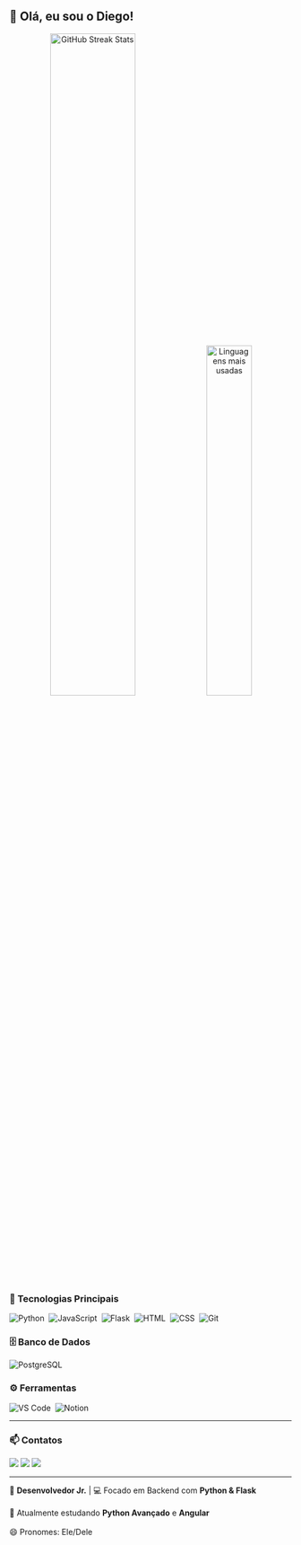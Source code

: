 ## 👋 Olá, eu sou o Diego!  

<div align="center" style="margin-bottom:60px">

<img width="55%" src="https://github-readme-streak-stats.herokuapp.com?user=Diihsoares10&theme=dark&mode=weekly" alt="GitHub Streak Stats"/>  
<img width="40%" src="https://github-readme-stats-git-main-rafaelalexandrino.vercel.app/api/top-langs/?username=Diihsoares10&show_icons=true&theme=dark&layout=compact" alt="Linguagens mais usadas"/>  

</div>  

<div style="display: inline_block"><br>

### 🚀 Tecnologias Principais
![Python](https://img.shields.io/badge/Python-14354C?style=for-the-badge&logo=python&logoColor=white)&nbsp;
![JavaScript](https://img.shields.io/badge/JavaScript-F7DF1E?style=for-the-badge&logo=javascript&logoColor=black)&nbsp;
![Flask](https://img.shields.io/badge/Flask-000000?style=for-the-badge&logo=flask&logoColor=white)&nbsp;
![HTML](https://img.shields.io/badge/HTML5-E34F26?style=for-the-badge&logo=html5&logoColor=white)&nbsp;
![CSS](https://img.shields.io/badge/CSS3-1572B6?style=for-the-badge&logo=css3&logoColor=white)&nbsp;
![Git](https://img.shields.io/badge/GIT-E44C30?style=for-the-badge&logo=git&logoColor=white)&nbsp;

### 🗄️ Banco de Dados
![PostgreSQL](https://img.shields.io/badge/PostgreSQL-316192?style=for-the-badge&logo=postgresql&logoColor=white)&nbsp;

### ⚙️ Ferramentas
![VS Code](https://img.shields.io/badge/VSCode-4285F4?style=for-the-badge&logo=visualstudiocode&logoColor=white)&nbsp;
![Notion](https://img.shields.io/badge/Notion-000000?style=for-the-badge&logo=notion&logoColor=white)&nbsp;

---

### 📫 Contatos
<a href="mailto:md.diego@hotmail.com"><img src="https://img.shields.io/badge/Email-D14836?style=for-the-badge&logo=gmail&logoColor=white"></a>
<a href="https://linkedin.com/in/diego-soares-dos-santos-4251b9244/" target="_blank"><img src="https://img.shields.io/badge/LinkedIn-0077B5?style=for-the-badge&logo=linkedin&logoColor=white"></a>
<a href="https://instagram.com/diih.soares10/" target="_blank"><img src="https://img.shields.io/badge/Instagram-E4405F?style=for-the-badge&logo=instagram&logoColor=white"></a>  

---

🔭 **Desenvolvedor Jr.** | 💻 Focado em Backend com **Python & Flask** <br>  
🌱 Atualmente estudando **Python Avançado** e **Angular** <br>  
😄 Pronomes: Ele/Dele  

</div>

